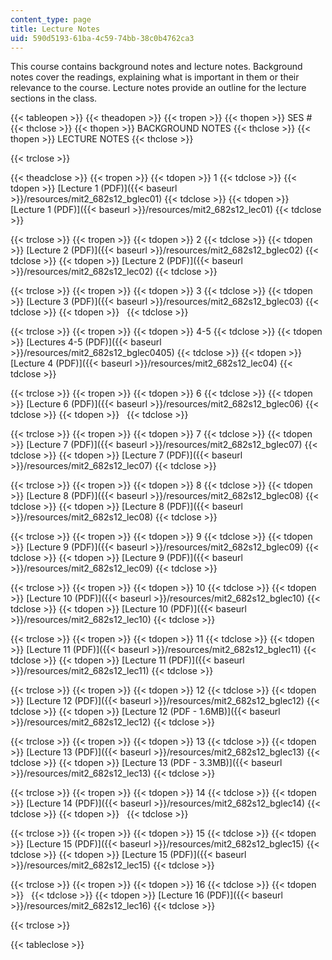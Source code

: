 ```yaml
---
content_type: page
title: Lecture Notes
uid: 590d5193-61ba-4c59-74bb-38c0b4762ca3
---
```


This course contains background notes and lecture notes. Background notes cover the readings, explaining what is important in them or their relevance to the course. Lecture notes provide an outline for the lecture sections in the class.

{{< tableopen >}}
{{< theadopen >}}
{{< tropen >}}
{{< thopen >}}
SES #
{{< thclose >}}
{{< thopen >}}
BACKGROUND NOTES
{{< thclose >}}
{{< thopen >}}
LECTURE NOTES
{{< thclose >}}

{{< trclose >}}

{{< theadclose >}}
{{< tropen >}}
{{< tdopen >}}
1
{{< tdclose >}}
{{< tdopen >}}
[Lecture 1 (PDF)]({{< baseurl >}}/resources/mit2_682s12_bglec01)
{{< tdclose >}}
{{< tdopen >}}
[Lecture 1 (PDF)]({{< baseurl >}}/resources/mit2_682s12_lec01)
{{< tdclose >}}

{{< trclose >}}
{{< tropen >}}
{{< tdopen >}}
2
{{< tdclose >}}
{{< tdopen >}}
[Lecture 2 (PDF)]({{< baseurl >}}/resources/mit2_682s12_bglec02)
{{< tdclose >}}
{{< tdopen >}}
[Lecture 2 (PDF)]({{< baseurl >}}/resources/mit2_682s12_lec02)
{{< tdclose >}}

{{< trclose >}}
{{< tropen >}}
{{< tdopen >}}
3
{{< tdclose >}}
{{< tdopen >}}
[Lecture 3 (PDF)]({{< baseurl >}}/resources/mit2_682s12_bglec03)
{{< tdclose >}}
{{< tdopen >}}
 
{{< tdclose >}}

{{< trclose >}}
{{< tropen >}}
{{< tdopen >}}
4-5
{{< tdclose >}}
{{< tdopen >}}
[Lectures 4-5 (PDF)]({{< baseurl >}}/resources/mit2_682s12_bglec0405)
{{< tdclose >}}
{{< tdopen >}}
[Lecture 4 (PDF)]({{< baseurl >}}/resources/mit2_682s12_lec04)
{{< tdclose >}}

{{< trclose >}}
{{< tropen >}}
{{< tdopen >}}
6
{{< tdclose >}}
{{< tdopen >}}
[Lecture 6 (PDF)]({{< baseurl >}}/resources/mit2_682s12_bglec06)
{{< tdclose >}}
{{< tdopen >}}
 
{{< tdclose >}}

{{< trclose >}}
{{< tropen >}}
{{< tdopen >}}
7
{{< tdclose >}}
{{< tdopen >}}
[Lecture 7 (PDF)]({{< baseurl >}}/resources/mit2_682s12_bglec07)
{{< tdclose >}}
{{< tdopen >}}
[Lecture 7 (PDF)]({{< baseurl >}}/resources/mit2_682s12_lec07)
{{< tdclose >}}

{{< trclose >}}
{{< tropen >}}
{{< tdopen >}}
8
{{< tdclose >}}
{{< tdopen >}}
[Lecture 8 (PDF)]({{< baseurl >}}/resources/mit2_682s12_bglec08)
{{< tdclose >}}
{{< tdopen >}}
[Lecture 8 (PDF)]({{< baseurl >}}/resources/mit2_682s12_lec08)
{{< tdclose >}}

{{< trclose >}}
{{< tropen >}}
{{< tdopen >}}
9
{{< tdclose >}}
{{< tdopen >}}
[Lecture 9 (PDF)]({{< baseurl >}}/resources/mit2_682s12_bglec09)
{{< tdclose >}}
{{< tdopen >}}
[Lecture 9 (PDF)]({{< baseurl >}}/resources/mit2_682s12_lec09)
{{< tdclose >}}

{{< trclose >}}
{{< tropen >}}
{{< tdopen >}}
10
{{< tdclose >}}
{{< tdopen >}}
[Lecture 10 (PDF)]({{< baseurl >}}/resources/mit2_682s12_bglec10)
{{< tdclose >}}
{{< tdopen >}}
[Lecture 10 (PDF)]({{< baseurl >}}/resources/mit2_682s12_lec10)
{{< tdclose >}}

{{< trclose >}}
{{< tropen >}}
{{< tdopen >}}
11
{{< tdclose >}}
{{< tdopen >}}
[Lecture 11 (PDF)]({{< baseurl >}}/resources/mit2_682s12_bglec11)
{{< tdclose >}}
{{< tdopen >}}
[Lecture 11 (PDF)]({{< baseurl >}}/resources/mit2_682s12_lec11)
{{< tdclose >}}

{{< trclose >}}
{{< tropen >}}
{{< tdopen >}}
12
{{< tdclose >}}
{{< tdopen >}}
[Lecture 12 (PDF)]({{< baseurl >}}/resources/mit2_682s12_bglec12)
{{< tdclose >}}
{{< tdopen >}}
[Lecture 12 (PDF - 1.6MB)]({{< baseurl >}}/resources/mit2_682s12_lec12)
{{< tdclose >}}

{{< trclose >}}
{{< tropen >}}
{{< tdopen >}}
13
{{< tdclose >}}
{{< tdopen >}}
[Lecture 13 (PDF)]({{< baseurl >}}/resources/mit2_682s12_bglec13)
{{< tdclose >}}
{{< tdopen >}}
[Lecture 13 (PDF - 3.3MB)]({{< baseurl >}}/resources/mit2_682s12_lec13)
{{< tdclose >}}

{{< trclose >}}
{{< tropen >}}
{{< tdopen >}}
14
{{< tdclose >}}
{{< tdopen >}}
[Lecture 14 (PDF)]({{< baseurl >}}/resources/mit2_682s12_bglec14)
{{< tdclose >}}
{{< tdopen >}}
 
{{< tdclose >}}

{{< trclose >}}
{{< tropen >}}
{{< tdopen >}}
15
{{< tdclose >}}
{{< tdopen >}}
[Lecture 15 (PDF)]({{< baseurl >}}/resources/mit2_682s12_bglec15)
{{< tdclose >}}
{{< tdopen >}}
[Lecture 15 (PDF)]({{< baseurl >}}/resources/mit2_682s12_lec15)
{{< tdclose >}}

{{< trclose >}}
{{< tropen >}}
{{< tdopen >}}
16
{{< tdclose >}}
{{< tdopen >}}
 
{{< tdclose >}}
{{< tdopen >}}
[Lecture 16 (PDF)]({{< baseurl >}}/resources/mit2_682s12_lec16)
{{< tdclose >}}

{{< trclose >}}

{{< tableclose >}}